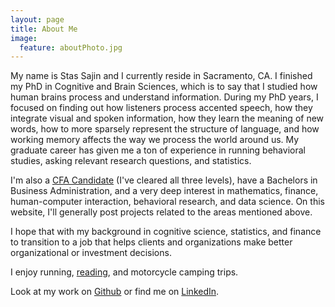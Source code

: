 ```yaml
---
layout: page
title: About Me
image:
  feature: aboutPhoto.jpg
---
```


My name is Stas Sajin and I currently reside in Sacramento, CA. I finished my PhD in Cognitive and Brain Sciences, which is to say that I studied how human brains process and understand information. During my PhD years, I focused on finding out how listeners process accented speech, how they integrate visual and spoken information, how they learn the meaning of new words, how to more sparsely represent the structure of language, and how working memory affects the way we process the world around us. My graduate career has given me a ton of experience in running behavioral studies, asking relevant research questions, and statistics.    

I'm also a [CFA Candidate](https://www.cfainstitute.org/programs/cfaprogram/Pages/index.aspx) (I've cleared all three levels), have a Bachelors in Business Administration, and a very deep interest in mathematics, finance, human-computer interaction, behavioral research, and data science. On this website, I'll generally post projects related to the areas mentioned above. 

I hope that with my background in cognitive science, statistics, and finance to transition to a job that helps clients and organizations make better organizational or investment decisions. 

I enjoy running, [reading](https://www.goodreads.com/user/show/9936201-stas-sajin), and motorcycle camping trips.

Look at my work on [Github](https://github.com/stasSajin) or find me on [LinkedIn](https://www.linkedin.com/in/stanislav-sajin-2a1b2aa).
